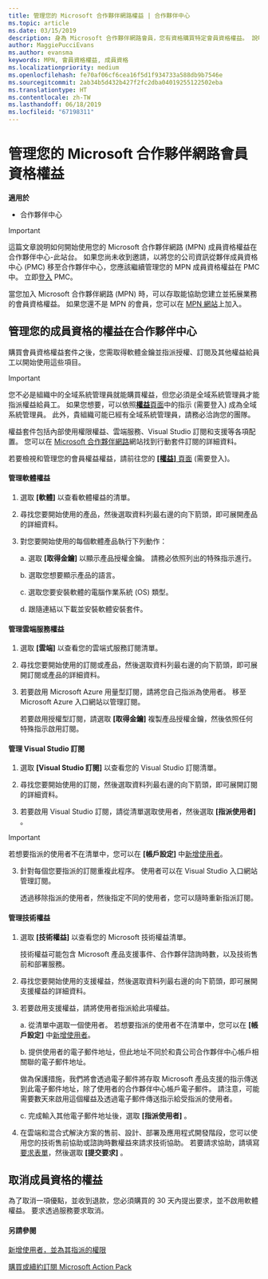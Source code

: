 ```yaml
---
title: 管理您的 Microsoft 合作夥伴網路權益 | 合作夥伴中心
ms.topic: article
ms.date: 03/15/2019
description: 身為 Microsoft 合作夥伴網路會員，您有資格購買特定會員資格權益。 說明如何啟用及管理您的成員資格的權益在合作夥伴中心。
author: MaggiePucciEvans
ms.author: evansma
keywords: MPN, 會員資格權益, 成員資格
ms.localizationpriority: medium
ms.openlocfilehash: fe70af06cf6cea16f5d1f934733a588db9b7546e
ms.sourcegitcommit: 2ab34b5d432b427f2fc2dba04019255122502eba
ms.translationtype: HT
ms.contentlocale: zh-TW
ms.lasthandoff: 06/18/2019
ms.locfileid: "67198311"
---
```

# <a name="manage-your-microsoft-partner-network-membership-benefits"></a>管理您的 Microsoft 合作夥伴網路會員資格權益

**適用於**

-  合作夥伴中心

>[!IMPORTANT]
>這篇文章說明如何開始使用您的 Microsoft 合作夥伴網路 (MPN) 成員資格權益在合作夥伴中心-此站台。 如果您尚未收到邀請，以將您的公司資訊從夥伴成員資格中心 (PMC) 移至合作夥伴中心，您應該繼續管理您的 MPN 成員資格權益在 PMC 中。 立即[登入](https://partner.microsoft.com/_login?authType=OpenIdConnect) PMC。   

當您加入 Microsoft 合作夥伴網路 (MPN) 時，可以存取能協助您建立並拓展業務的會員資格權益。 如果您還不是 MPN 的會員，您可以在 [MPN 網站](https://partner.microsoft.com/membership)上加入。


## <a name="manage-your-membership-benefits-in-the-partner-center"></a>管理您的成員資格的權益在合作夥伴中心

購買會員資格權益套件之後，您需取得軟體金鑰並指派授權、訂閱及其他權益給員工以開始使用這些項目。 

>[!IMPORTANT]
>您不必是組織中的全域系統管理員就能購買權益，但您必須是全域系統管理員才能指派權益給員工。  如果您想要，可以依照[**權益**頁面](https://partnercenter.microsoft.com/pcv/partnership/benefits)中的指示 (需要登入) 成為全域系統管理員。 此外，貴組織可能已經有全域系統管理員，請務必洽詢您的團隊。

權益套件包括內部使用權限權益、雲端服務、Visual Studio 訂閱和支援等各項配置。 您可以在 [Microsoft 合作夥伴網路](https://partner.microsoft.com/membership/internal-use-software)網站找到行動套件訂閱的詳細資料。  

若要檢視和管理您的會員權益權益，請前往您的 [ **\[權益\]** 頁面](https://partnercenter.microsoft.com/pcv/partnership/benefits) (需要登入)。

#### <a name="manage-software-benefits"></a>管理軟體權益

1.  選取 **\[軟體\]** 以查看軟體權益的清單。 

2.  尋找您要開始使用的產品，然後選取資料列最右邊的向下箭頭，即可展開產品的詳細資料。 

3. 對您要開始使用的每個軟體產品執行下列動作：

    a. 選取 **\[取得金鑰\]** 以顯示產品授權金鑰。 請務必依照列出的特殊指示進行。

    b. 選取您想要顯示產品的語言。

    c. 選取您要安裝軟體的電腦作業系統 (OS) 類型。

    d. 跟隨連結以下載並安裝軟體安裝套件。


#### <a name="manage-cloud-services-benefits"></a>管理雲端服務權益

1. 選取 **\[雲端\]** 以查看您的雲端式服務訂閱清單。

2. 尋找您要開始使用的訂閱或產品，然後選取資料列最右邊的向下箭頭，即可展開訂閱或產品的詳細資料。 

3. 若要啟用 Microsoft Azure 用量型訂閱，請將您自己指派為使用者。 移至 Microsoft Azure 入口網站以管理訂閱。

    若要啟用授權型訂閱，請選取 **\[取得金鑰\]** 複製產品授權金鑰，然後依照任何特殊指示啟用訂閱。  


#### <a name="manage-visual-studio-subscriptions"></a>管理 Visual Studio 訂閱

1. 選取 **\[Visual Studio 訂閱\]** 以查看您的 Visual Studio 訂閱清單。 

2. 尋找您要開始使用的訂閱，然後選取資料列最右邊的向下箭頭，即可展開訂閱的詳細資料。 

3. 若要啟用 Visual Studio 訂閱，請從清單選取使用者，然後選取 **\[指派使用者\]** 。 

> [!IMPORTANT]  
> 若想要指派的使用者不在清單中，您可以在 **\[帳戶設定\]** 中[新增使用者](create-user-accounts-and-set-permissions.md)。

3. 針對每個您要指派的訂閱重複此程序。 使用者可以在 Visual Studio 入口網站管理訂閱。 

    透過移除指派的使用者，然後指定不同的使用者，您可以隨時重新指派訂閱。 

#### <a name="manage-technical-benefits"></a>管理技術權益

1. 選取 **\[技術權益\]** 以查看您的 Microsoft 技術權益清單。

    技術權益可能包含 Microsoft 產品支援事件、合作夥伴諮詢時數，以及技術售前和部署服務。   

2. 尋找您要開始使用的支援權益，然後選取資料列最右邊的向下箭頭，即可展開支援權益的詳細資料。 

3. 若要啟用支援權益，請將使用者指派給此項權益。 
   
    a.  從清單中選取一個使用者。 若想要指派的使用者不在清單中，您可以在 **\[帳戶設定\]** 中[新增使用者](create-user-accounts-and-set-permissions.md)。

    b.  提供使用者的電子郵件地址，但此地址不同於和貴公司合作夥伴中心帳戶相關聯的電子郵件地址。 
    
    做為保護措施，我們將會透過電子郵件將存取 Microsoft 產品支援的指示傳送到此電子郵件地址，除了使用者的合作夥伴中心帳戶電子郵件。 請注意，可能需要數天來啟用這個權益及透過電子郵件傳送指示給受指派的使用者。    
    
    c.  完成輸入其他電子郵件地址後，選取 **\[指派使用者\]** 。 

4. 在雲端和混合式解決方案的售前、設計、部署及應用程式開發階段，您可以使用您的技術售前協助或諮詢時數權益來請求技術協助。 若要請求協助，請填寫[要求表單](https://partnercenter.microsoft.com/pcv/partnership/benefits/createadvisoryhoursservicerequest
)，然後選取 **\[提交要求\]** 。

## <a name="cancel-a-membership-benefit"></a>取消成員資格的權益

為了取消一項優點，並收到退款，您必須購買的 30 天內提出要求，並不啟用軟體權益。 要求透過服務要求取消。


#### <a name="see-also"></a>另請參閱

[新增使用者，並為其指派的權限](create-user-accounts-and-set-permissions.md)

[購買或續約訂閱 Microsoft Action Pack](mpn-get-action-pack.md)


